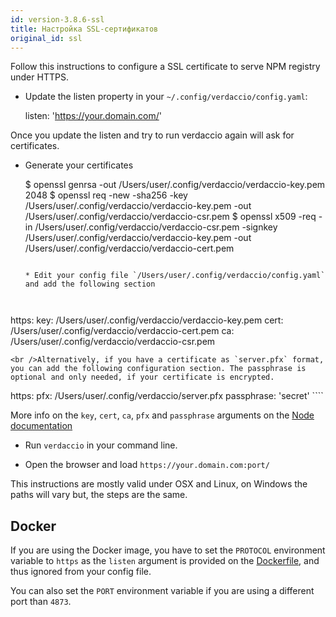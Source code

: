 ```yaml
---
id: version-3.8.6-ssl
title: Настройка SSL-сертификатов
original_id: ssl
---
```


Follow this instructions to configure a SSL certificate to serve NPM registry under HTTPS.

* Update the listen property in your `~/.config/verdaccio/config.yaml`:

    listen: 'https://your.domain.com/'
    

Once you update the listen and try to run verdaccio again will ask for certificates.

* Generate your certificates

     $ openssl genrsa -out /Users/user/.config/verdaccio/verdaccio-key.pem 2048
     $ openssl req -new -sha256 -key /Users/user/.config/verdaccio/verdaccio-key.pem -out /Users/user/.config/verdaccio/verdaccio-csr.pem
     $ openssl x509 -req -in /Users/user/.config/verdaccio/verdaccio-csr.pem -signkey /Users/user/.config/verdaccio/verdaccio-key.pem -out /Users/user/.config/verdaccio/verdaccio-cert.pem
     ````
    
    * Edit your config file `/Users/user/.config/verdaccio/config.yaml` and add the following section
    
    

https: key: /Users/user/.config/verdaccio/verdaccio-key.pem cert: /Users/user/.config/verdaccio/verdaccio-cert.pem ca: /Users/user/.config/verdaccio/verdaccio-csr.pem

    <br />Alternatively, if you have a certificate as `server.pfx` format, you can add the following configuration section. The passphrase is optional and only needed, if your certificate is encrypted.
    
    

https: pfx: /Users/user/.config/verdaccio/server.pfx passphrase: 'secret' ````

More info on the `key`, `cert`, `ca`, `pfx` and `passphrase` arguments on the [Node documentation](https://nodejs.org/api/tls.html#tls_tls_createsecurecontext_options)

* Run `verdaccio` in your command line.

* Open the browser and load `https://your.domain.com:port/`

This instructions are mostly valid under OSX and Linux, on Windows the paths will vary but, the steps are the same.

## Docker

If you are using the Docker image, you have to set the `PROTOCOL` environment variable to `https` as the `listen` argument is provided on the [Dockerfile](https://github.com/verdaccio/verdaccio/blob/master/Dockerfile#L43), and thus ignored from your config file.

You can also set the `PORT` environment variable if you are using a different port than `4873`.